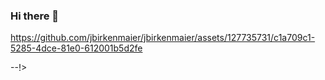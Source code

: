 ### Hi there 👋

https://github.com/jbirkenmaier/jbirkenmaier/assets/127735731/c1a709c1-5285-4dce-81e0-612001b5d2fe

<!--
- 🔭 I’m currently working on ...
- 🌱 I’m currently learning ...
- 👯 I’m looking to collaborate on ...
- 🤔 I’m looking for help with ...
- 💬 Ask me about ...
- 📫 How to reach me: ...
- 😄 Pronouns: ...
- ⚡ Fun fact: ...
-->
--!>
